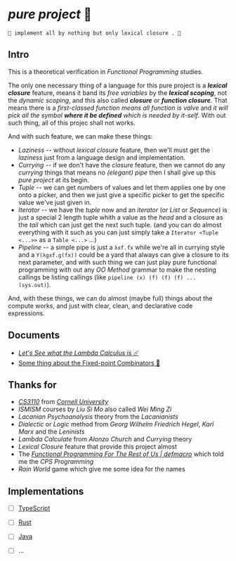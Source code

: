 # *pure project* 🧫

~~~
🧫 implement all by nothing but only lexical closure . 🧬
~~~

## Intro

This is a theoretical verification in *Functional Programming* studies.

The only one necessary thing of a language for this pure project is a ***lexical closure*** feature, means it band its *free variables* by the ***lexical scoping***, not the *dynamic scoping*, and this also called ***closure*** or ***function closure***. That means there is a *first-classed function means all function is valve* and *it will pick all the symbol **where it be defined** which is needed by it-self*. With out such thing, all of this projec shall not works.

And with such feature, we can make these things: 

- *Laziness* -- without *lexical closure* feature, then we'll must get the *laziness* just from a language design and implementation.
- *Currying* -- if we don't have the *closure* feature, then we cannot do any *currying* things that means no *(elegant) pipe* then I shall give up this *pure project* at its begin.
- *Tuple* -- we can get numbers of values and let them applies one by one onto a picker, and then we just give a specific picker to get the specific value we've just given in.
- *Iterator* -- we have the *tuple* now and an *iterator* (or *List* or *Sequence*) is just a special 2 length tuple whith a value as the *head* and a closure as the *tail* which can just get the next such tuple. (and you can do almost everything with it such as you can just simply take a `Iterator <Tuple <...>>` as a `Table <...>` ...)
- *Pipeline* -- a simple pipe is just a `λxf.fx` while we're all in currying style and a `Y(λgxf.g(fx))` could be a yard that always can give a closure to its next parameter, and with such thing we can just play pure functional programming with out any *OO Method* grammar to make the nesting callings be listing callings (like `pipeline (x) (f) (f) (f) ... (sys.out)`).

And, with these things, we can do almost (maybe full) things about the compute works, and just with clear, clean, and declarative code expressions.

## Documents

- [*Let's See what the Lambda Calculus is ☄️*](./.docs/lambda-calculus-101)
- [Some thing about the Fixed-point Combinators 🦠](./.docs/fixed-point-things)


## Thanks for

- [*CS3110*](https://cs3110.github.io/textbook/chapters/hop/higher_order.html?highlight=pipe) from [*Cornell University*](https://www.cs.cornell.edu/courses/cs3110/)
- *ISMISM* courses by *Liu Si Mo* also called *Wei Ming Zi*
- *Lacanian Psychoanalysis* theory from the *Lacanianists*
- *Dialectic* or *Logic* method from *Georg Wilhelm Friedrich Hegel*, *Karl Marx* and the *Leninists*
- *Lambda Calculate* from *Alonzo Church* and *Currying* theory
- *Lexical Closure* feature that provide this project almost
- The [*Functional Programming For The Rest of Us | defmacro*](https://www.defmacro.org/2006/06/19/fp.html) which told me the *CPS Programming*
- *Rain World* game which give me some idea for the names


## Implementations

- [ ] [TypeScript](./pure.ts)
- [ ] [Rust](./pure.rs)
- [ ] [Java](./pure.java)
- [ ] ...

